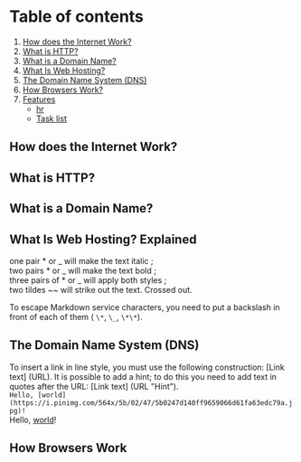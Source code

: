
# Table of contents
1. [How does the Internet Work?](#internet)
2. [What is HTTP?](#http)
4. [What is a Domain Name?](#domain)
5. [What Is Web Hosting?](#hosting)
6. [The Domain Name System (DNS)](#dns)
7. [How Browsers Work?](#browsers)
8. [Features](#features)
    - [hr](#hr)
    - [Task list](#todo)

<div id='internet'/>
    
## How does the Internet Work?


<div id='http'/>

## What is HTTP?




<div id='domain'/>
    
## What is a Domain Name? 


<div id='hosting'/>
    
## What Is Web Hosting? Explained
one pair \* or \_ will make the text italic ;<br>
two pairs \* or \_ will make the text bold ;<br>
three pairs of \* or \_ will apply both styles ;<br>
two tildes \~\~ will strike out the text. Crossed out.<br>

To escape Markdown service characters, you need to put a backslash in front of each of them ( `\*`, `\_`, `\*\*`). 

<div id='dns'/>

## The Domain Name System (DNS)
To insert a link in line style, you must use the following construction: [Link text] (URL). It is possible to add a hint; to do this you need to add text in quotes after the URL: [Link text] (URL "Hint").<br>
`Hello, [world](https://i.pinimg.com/564x/5b/02/47/5b0247d140ff9659066d61fa63edc79a.jpg)!`<br>
Hello, [world](https://i.pinimg.com/564x/5b/02/47/5b0247d140ff9659066d61fa63edc79a.jpg)!
<div id='browsers'/>

## How Browsers Work




